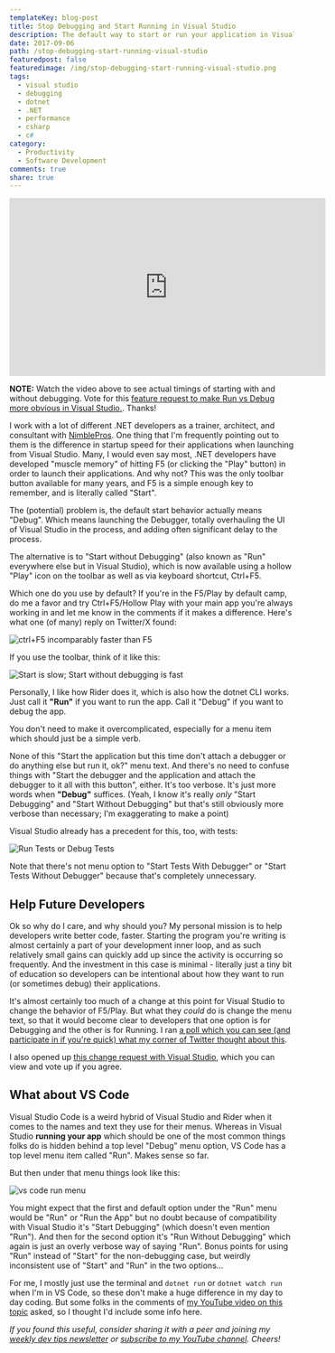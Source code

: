 ```yaml
---
templateKey: blog-post
title: Stop Debugging and Start Running in Visual Studio
description: The default way to start or run your application in Visual Studio has always been F5 or the solid green 'play' button. But this attaches a debugger, which is only needed if you're adding breakpoints and stepping through your code. It also can add significant time to the process of running your app. If you're not constantly using the debugger, consider making Ctrl+F5 your default way to launch your apps.
date: 2017-09-06
path: /stop-debugging-start-running-visual-studio
featuredpost: false
featuredimage: /img/stop-debugging-start-running-visual-studio.png
tags:
  - visual studio
  - debugging
  - dotnet
  - .NET
  - performance
  - csharp
  - c#
category:
  - Productivity
  - Software Development
comments: true
share: true
---
```


<iframe width="560" height="315" src="https://www.youtube.com/embed/jxfAoUHH400?si=CvrmjUsJsmk15Pol" title="YouTube video player" frameborder="0" allow="accelerometer; autoplay; clipboard-write; encrypted-media; gyroscope; picture-in-picture; web-share" referrerpolicy="strict-origin-when-cross-origin" allowfullscreen></iframe>

**NOTE:** Watch the video above to see actual timings of starting with and without debugging. Vote for this [feature request to make Run vs Debug more obvious in Visual Studio.](https://developercommunity.visualstudio.com/t/Change-Menu-Text-from-Start-Debugging-/10639783). Thanks!

I work with a lot of different .NET developers as a trainer, architect, and consultant with [NimblePros](https://nimblepros.com). One thing that I'm frequently pointing out to them is the difference in startup speed for their applications when launching from Visual Studio. Many, I would even say most, .NET developers have developed "muscle memory" of hitting F5 (or clicking the "Play" button) in order to launch their applications. And why not? This was the only toolbar button available for many years, and F5 is a simple enough key to remember, and is literally called "Start".

The (potential) problem is, the default start behavior actually means "Debug". Which means launching the Debugger, totally overhauling the UI of Visual Studio in the process, and adding often significant delay to the process.

The alternative is to "Start without Debugging" (also known as "Run" everywhere else but in Visual Studio), which is now available using a hollow "Play" icon on the toolbar as well as via keyboard shortcut, Ctrl+F5.

Which one do you use by default? If you're in the F5/Play by default camp, do me a favor and try Ctrl+F5/Hollow Play with your main app you're always working in and let me know in the comments if it makes a difference. Here's what one (of many) reply on Twitter/X found:

![ctrl+F5 incomparably faster than F5](/img/run-incomparably-faster-visual-studio.png)

If you use the toolbar, think of it like this:

![Start is slow; Start without debugging is fast](/img/start-slow-fast.png)

Personally, I like how Rider does it, which is also how the dotnet CLI works. Just call it **"Run"** if you want to run the app. Call it "Debug" if you want to debug the app.

You don't need to make it overcomplicated, especially for a menu item which should just be a simple verb.

None of this "Start the application but this time don't attach a debugger or do anything else but run it, ok?" menu text. And there's no need to confuse things with "Start the debugger and the application and attach the debugger to it all with this button", either. It's too verbose. It's just more words when **"Debug"** suffices. (Yeah, I know it's really *only* "Start Debugging" and "Start Without Debugging" but that's still obviously more verbose than necessary; I'm exaggerating to make a point)

Visual Studio already has a precedent for this, too, with tests:

![Run Tests or Debug Tests](/img/run-tests-debug-tests-visual-studio.png)

Note that there's not menu option to "Start Tests With Debugger" or "Start Tests Without Debugger" because that's completely unnecessary.

## Help Future Developers

Ok so why do I care, and why should you? My personal mission is to help developers write better code, faster. Starting the program you're writing is almost certainly a part of your development inner loop, and as such relatively small gains can quickly add up since the activity is occurring so frequently. And the investment in this case is minimal - literally just a tiny bit of education so developers can be intentional about how they want to run (or sometimes debug) their applications.

It's almost certainly too much of a change at this point for Visual Studio to change the behavior of F5/Play. But what they *could* do is change the menu text, so that it would become clear to developers that one option is for Debugging and the other is for Running. I ran [a poll which you can see (and participate in if you're quick) what my corner of Twitter thought about this](https://twitter.com/ardalis/status/1780290422213915131).

I also opened up [this change request with Visual Studio](https://developercommunity.visualstudio.com/t/Change-Menu-Text-from-Start-Debugging-/10639783), which you can view and vote up if you agree.

## What about VS Code

Visual Studio Code is a weird hybrid of Visual Studio and Rider when it comes to the names and text they use for their menus. Whereas in Visual Studio **running your app** which should be one of the most common things folks do is hidden behind a top level "Debug" menu option, VS Code has a top level menu item called "Run". Makes sense so far.

But then under that menu things look like this:

![vs code run menu](img/vs-code-run-menu.png)

You might expect that the first and default option under the "Run" menu would be "Run" or "Run the App" but no doubt because of compatibility with Visual Studio it's "Start Debugging" (which doesn't even mention "Run"). And then for the second option it's "Run Without Debugging" which again is just an overly verbose way of saying "Run". Bonus points for using "Run" instead of "Start" for the non-debugging case, but weirdly inconsistent use of "Start" and "Run" in the two options...

For me, I mostly just use the terminal and `dotnet run` or `dotnet watch run` when I'm in VS Code, so these don't make a huge difference in my day to day coding. But some folks in the comments of [my YouTube video on this topic](https://www.youtube.com/watch?v=jxfAoUHH400) asked, so I thought I'd include some info here.


*If you found this useful, consider sharing it with a peer and joining my [weekly dev tips newsletter](/tips) or [subscribe to my YouTube channel](https://youtube.com/ardalis). Cheers!*
